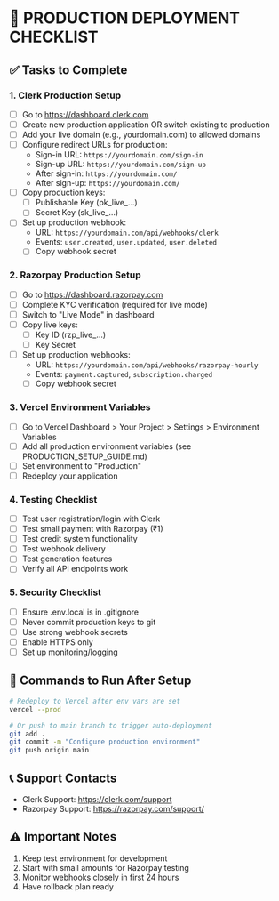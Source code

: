 # 🚀 PRODUCTION DEPLOYMENT CHECKLIST

## ✅ Tasks to Complete

### 1. Clerk Production Setup
- [ ] Go to https://dashboard.clerk.com
- [ ] Create new production application OR switch existing to production
- [ ] Add your live domain (e.g., yourdomain.com) to allowed domains
- [ ] Configure redirect URLs for production:
  - Sign-in URL: `https://yourdomain.com/sign-in`
  - Sign-up URL: `https://yourdomain.com/sign-up`
  - After sign-in: `https://yourdomain.com/`
  - After sign-up: `https://yourdomain.com/`
- [ ] Copy production keys:
  - [ ] Publishable Key (pk_live_...)
  - [ ] Secret Key (sk_live_...)
- [ ] Set up production webhook:
  - URL: `https://yourdomain.com/api/webhooks/clerk`
  - Events: `user.created`, `user.updated`, `user.deleted`
  - [ ] Copy webhook secret

### 2. Razorpay Production Setup
- [ ] Go to https://dashboard.razorpay.com
- [ ] Complete KYC verification (required for live mode)
- [ ] Switch to "Live Mode" in dashboard
- [ ] Copy live keys:
  - [ ] Key ID (rzp_live_...)
  - [ ] Key Secret
- [ ] Set up production webhooks:
  - URL: `https://yourdomain.com/api/webhooks/razorpay-hourly`
  - Events: `payment.captured`, `subscription.charged`
  - [ ] Copy webhook secret

### 3. Vercel Environment Variables
- [ ] Go to Vercel Dashboard > Your Project > Settings > Environment Variables
- [ ] Add all production environment variables (see PRODUCTION_SETUP_GUIDE.md)
- [ ] Set environment to "Production"
- [ ] Redeploy your application

### 4. Testing Checklist
- [ ] Test user registration/login with Clerk
- [ ] Test small payment with Razorpay (₹1)
- [ ] Test credit system functionality
- [ ] Test webhook delivery
- [ ] Test generation features
- [ ] Verify all API endpoints work

### 5. Security Checklist
- [ ] Ensure .env.local is in .gitignore
- [ ] Never commit production keys to git
- [ ] Use strong webhook secrets
- [ ] Enable HTTPS only
- [ ] Set up monitoring/logging

## 🔧 Commands to Run After Setup

```bash
# Redeploy to Vercel after env vars are set
vercel --prod

# Or push to main branch to trigger auto-deployment
git add .
git commit -m "Configure production environment"
git push origin main
```

## 📞 Support Contacts
- Clerk Support: https://clerk.com/support
- Razorpay Support: https://razorpay.com/support/

## ⚠️ Important Notes
1. Keep test environment for development
2. Start with small amounts for Razorpay testing
3. Monitor webhooks closely in first 24 hours
4. Have rollback plan ready
